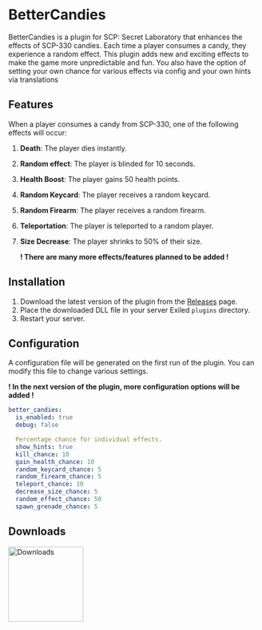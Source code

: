 # BetterCandies

BetterCandies is a plugin for SCP: Secret Laboratory that enhances the effects of SCP-330 candies. Each time a player consumes a candy, they experience a random effect. This plugin adds new and exciting effects to make the game more unpredictable and fun. You also have the option of setting your own chance for various effects via config and your own hints via translations

## Features

When a player consumes a candy from SCP-330, one of the following effects will occur:

1. **Death**: The player dies instantly.
2. **Random effect**: The player is blinded for 10 seconds.
3. **Health Boost**: The player gains 50 health points.
4. **Random Keycard**: The player receives a random keycard.
5. **Random Firearm**: The player receives a random firearm.
6. **Teleportation**: The player is teleported to a random player.
7. **Size Decrease**: The player shrinks to 50% of their size.


    **! There are many more effects/features planned to be added !**

## Installation

1. Download the latest version of the plugin from the [Releases](https://github.com/Mruczek2137/better-candies/releases) page.
2. Place the downloaded DLL file in your server Exiled `plugins` directory.
3. Restart your server.


## Configuration

A configuration file will be generated on the first run of the plugin. You can modify this file to change various settings.

**! In the next version of the plugin, more configuration options will be added !**

```yaml
better_candies:
  is_enabled: true
  debug: false

  Percentage chance for individual effects.
  show_hints: true
  kill_chance: 10
  gain_health_chance: 10
  random_keycard_chance: 5
  random_firearm_chance: 5
  teleport_chance: 10
  decrease_size_chance: 5
  random_effect_chance: 50
  spawn_grenade_chance: 5
```

## Downloads
<img src="https://img.shields.io/badge/dynamic/json?color=yellow&label=downloads&query=$.assets[0].download_count&url=https://api.github.com/repos/Mruczek2137/Better-Candies/releases/latest" alt="Downloads" width="150"/>


